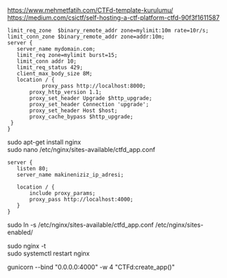 https://www.mehmetfatih.com/CTFd-template-kurulumu/<br>
https://medium.com/csictf/self-hosting-a-ctf-platform-ctfd-90f3f1611587

 ```
limit_req_zone  $binary_remote_addr zone=mylimit:10m rate=10r/s;
limit_conn_zone $binary_remote_addr zone=addr:10m;
server {
	server_name mydomain.com;
	limit_req zone=mylimit burst=15;
	limit_conn addr 10;
	limit_req_status 429;
	client_max_body_size 8M;
	location / {
    		proxy_pass http://localhost:8000;
        proxy_http_version 1.1;
        proxy_set_header Upgrade $http_upgrade;
        proxy_set_header Connection 'upgrade';
        proxy_set_header Host $host;
        proxy_cache_bypass $http_upgrade;
  }
}
 ```

sudo apt-get install nginx<br>
 sudo nano /etc/nginx/sites-available/ctfd_app.conf<br>
 
 ```
 server {
	listen 80;
	server_name makineniziz_ip_adresi;
	
	location / {
		include proxy_params;
		proxy_pass http://localhost:4000;
	}
}
```

sudo ln -s /etc/nginx/sites-available/ctfd_app.conf /etc/nginx/sites-enabled/<br>

 sudo nginx -t<br>
sudo systemctl restart nginx<br>

gunicorn --bind "0.0.0.0:4000" -w 4 "CTFd:create_app()"<br>
